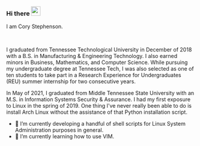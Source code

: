 ### Hi there <img src="https://media.giphy.com/media/hvRJCLFzcasrR4ia7z/giphy.gif" width="25px">
I am Cory Stephenson.

<br />

I graduated from Tennessee Technological University in December of 2018 with a B.S. in Manufacturing & Engineering Technology. I also earned minors in Business, Mathematics, and Computer Science. While pursuing my undergraduate degree at Tennessee Tech, I was also selected as one of ten students to take part in a Research Experience for Undergraduates (REU) summer internship for two consecutive years.

In May of 2021, I graduated from Middle Tennessee State University with an M.S. in Information Systems Security & Assurance. I had my first exposure to Linux in the spring of 2019. One thing I've never really been able to do is install Arch Linux without the assistance of that Python installation script.

- 🔭 I’m currently developing a handful of shell scripts for Linux System Administration purposes in general.
- 🌱 I’m currently learning how to use VIM.
<!--
**coryStephenson/coryStephenson** is a ✨ _special_ ✨ repository because its `README.md` (this file) appears on your GitHub profile.

Here are some ideas to get you started:

- 🔭 I’m currently developing a handful of shell scripts for Linux System Administration purposes.
- 🌱 I’m currently learning how to use VIM
- 👯 I’m looking to collaborate on ...
- 🤔 I’m looking for help with ...
- 💬 Ask me about ...
- 📫 How to reach me: ...
- 😄 Pronouns: ...
- ⚡ Fun fact: ...
-->
